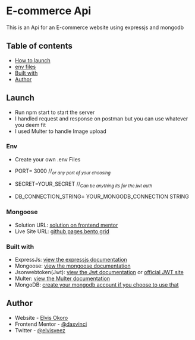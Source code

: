 # E-commerce Api
This is an Api for an E-commerce website using expressjs and mongodb

## Table of contents

- [How to launch](#Launch)
- [env files](#Env)
- [Built with](#built-with)
- [Author](#author)


## Launch
- Run npm start to start the server
- I handled request and response on postman but you can use whatever you deem fit
- I used Multer to handle Image upload

### Env
- Create your own .env Files

- PORT= 3000 //<sub><i>or any port of your choosing</i></sub>
- SECRET=YOUR_SECRET //<sub><i>Can be anything its for  the jwt auth</i></sub>
- DB_CONNECTION_STRING= YOUR_MONGODB_CONNECTION STRING

### Mongoose

- Solution URL: [solution on frontend mentor](https://your-solution-url.com)
- Live Site URL: [github pages bento grid](https://daxvinci.github.io/bento-grid-challenge)

### Built with
- ExpressJs: [view the expressjs documentation](https://expressjs.com/)
- Mongoose: [view the mongoose documentation](https://mongoosejs.com/)
- Jsonwebtoken(Jwt): [view the Jwt documentation](https://www.npmjs.com/package/jsonwebtoken) or [official JWT site](https://jwt.io/)
- Multer: [view the Multer documentation](https://www.npmjs.com/package/multer)
- MongoDB: [create your mongodb account if you choose to use that](https://www.mongodb.com/products/platform/atlas-database)


## Author
- Website - [Elvis Okoro](https://daxvinci.github.io/portfolio/)
- Frontend Mentor - [@daxvinci](https://www.frontendmentor.io/profile/daxvinci)
- Twitter - [@elvisveez](https://www.twitter.com/elvisveez)

